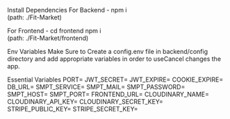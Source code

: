Install Dependencies
For Backend - npm i  
(path: ./Fit-Market)

For Frontend - cd frontend  npm i     
(path: ./Fit-Market/frontend)

Env Variables
Make Sure to Create a config.env file in backend/config directory and add appropriate variables in order to useCancel changes the app.


Essential Variables 
PORT=
JWT_SECRET=
JWT_EXPIRE=
COOKIE_EXPIRE=
DB_URL=
SMPT_SERVICE=
SMPT_MAIL=
SMPT_PASSWORD=
SMPT_HOST=
SMPT_PORT=
FRONTEND_URL=
CLOUDINARY_NAME=
CLOUDINARY_API_KEY=
CLOUDINARY_SECRET_KEY=
STRIPE_PUBLIC_KEY=
STRIPE_SECRET_KEY=

